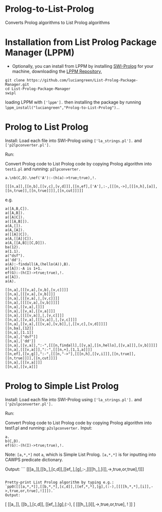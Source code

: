 # Prolog-to-List-Prolog
Converts Prolog algorithms to List Prolog algorithms


# Installation from List Prolog Package Manager (LPPM)

* Optionally, you can install from LPPM by installing <a href="https://www.swi-prolog.org/build/">SWI-Prolog</a> for your machine, downloading the <a href="https://github.com/luciangreen/List-Prolog-Package-Manager">LPPM Repository</a>,
```
git clone https://github.com/luciangreen/List-Prolog-Package-Manager.git
cd List-Prolog-Package-Manager
swipl
```
loading LPPM with `['lppm'].` then installing the package by running `lppm_install("luciangreen","Prolog-to-List-Prolog").`.

# Prolog to List Prolog

Install:
Load each file into SWI-Prolog using `['la_strings.pl'].` and `['p2lpconverter.pl'].`

Run:

Convert Prolog code to List Prolog code by copying Prolog algorithm into `test1.pl` and running: `p2lpconverter.`

```
a.\nb(C,D).\nef('A'):-(h(a)->true;true),!.

[[[n,a]],[[n,b],[[v,c],[v,d]]],[[n,ef],['A'],:-,[[[n,->],[[[n,h],[a]],[[n,true]],[[n,true]]]],[[n,cut]]]]]
```

e.g.
```
a([A,B,C]).
a([A,B]).
a([A|C]).
a([[A,B]]).
a(A,[]).
a(A,[A]).
a([[A]|C]).
a(A,[[A]|C]).
a(A,[[A,B]|[C,D]]).
ba(12).
a(1.1).
a("dsf").
a('dd').
a(A):-findall(A,(hello(A)),B).
a([A]):-A is 1+1.
ef(G):-(h(I)->true;true),!.
a([A]).
a(A).

[[n,a],[[[v,a],[v,b],[v,c]]]]
[[n,a],[[[v,a],[v,b]]]]
[[n,a],[[[v,a],|,[v,c]]]]
[[n,a],[[[[v,a],[v,b]]]]]
[[n,a],[[v,a],[]]]
[[n,a],[[v,a],[[v,a]]]]
[[n,a],[[[[v,a]],|,[v,c]]]]
[[n,a],[[v,a],[[[v,a]],|,[v,c]]]]
[[n,a],[[v,a],[[[v,a],[v,b]],|,[[v,c],[v,d]]]]]
[[n,ba],[12]]
[[n,a],[1.1]]
[[n,a],["dsf"]]
[[n,a],['dd']]
[[n,a],[[v,a]],":-",[[[n,findall],[[v,a],[[n,hello],[[v,a]]],[v,b]]]]]
[[n,a],[[[v,a]]],":-",[[[n,+],[1,1,a]]]]
[[n,ef],[[v,g]],":-",[[[n,"->"],[[[n,h],[[v,i]]],[[n,true]],[[n,true]]]],[[n,cut]]]]
[[n,a],[[[v,a]]]]
[[n,a],[[v,a]]]
```

# Prolog to Simple List Prolog

Install:
Load each file into SWI-Prolog using `['la_strings.pl'].` and `['p2slpconverter.pl'].`

Run:

Convert Prolog code to List Prolog code by copying Prolog algorithm into test1.pl and running: `p2slpconverter.`
Input:
```
a.
b(C,D).
ef(G):-(h(I)->true;true),!.
```
Note: `[a,*,*]` not `a`, which is Simple List Prolog. `[a,*,*]` is for inputting into CAWPS predicate dictionary.

Output: ```
[[[a,*,*]],[[b,*,*],[c,d]],[[ef,*,*],[g],:-,[[[[h,*,*],[i]],->,true,or,true],!]]]
```

Pretty-print List Prolog algorithm by typing e.g.:
`pp0([[[a,*,*]],[[b,*,*],[c,d]],[[ef,*,*],[g],(:-),[[[[h,*,*],[i]],->,true,or,true],!]]]).`
Output:
```
[
[[a,*,*]],
[[b,*,*],[c,d]],
[[ef,*,*],[g],(:-),
[
	[[[h,*,*],[i]],->,true,or,true],
	!
]]
]
```


